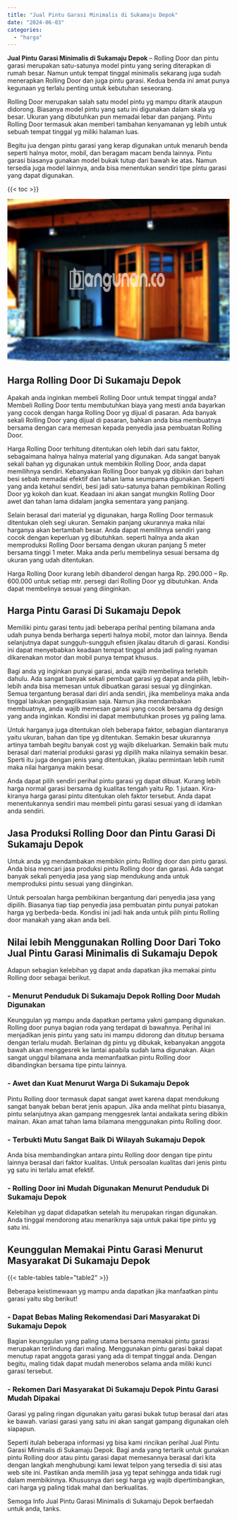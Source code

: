 ```yaml
---
title: "Jual Pintu Garasi Minimalis di Sukamaju Depok"
date: "2024-06-03"
categories: 
  - "harga"
---
```


**Jual Pintu Garasi Minimalis di Sukamaju Depok** – Rolling Door dan pintu garasi merupakan satu-satunya model pintu yang sering diterapkan di rumah besar. Namun untuk tempat tinggal minimalis sekarang juga sudah menerapkan Rolling Door dan juga pintu garasi. Kedua benda ini amat punya kegunaan yg terlalu penting untuk kebutuhan seseorang.

Rolling Door merupakan salah satu model pintu yg mampu ditarik ataupun didorong. Biasanya model pintu yang satu ini digunakan dalam skala yg besar. Ukuran yang dibutuhkan pun memadai lebar dan panjang. Pintu Rolling Door termasuk akan memberi tambahan kenyamanan yg lebih untuk sebuah tempat tinggal yg miliki halaman luas.

Begitu jua dengan pintu garasi yang kerap digunakan untuk menaruh benda seperti halnya motor, mobil, dan beragam macam benda lainnya. Pintu garasi biasanya gunakan model bukak tutup dari bawah ke atas. Namun tersedia juga model lainnya, anda bisa menentukan sendiri tipe pintu garasi yang dapat digunakan.

{{< toc >}}

![Jual Pintu Garasi Minimalis di Sukamaju Depok](/images/pintu-garasi-62.png)

## Harga Rolling Door Di Sukamaju Depok

Apakah anda inginkan membeli Rolling Door untuk tempat tinggal anda? Membeli Rolling Door tentu membutuhkan biaya yang mesti anda bayarkan yang cocok dengan harga Rolling Door yg dijual di pasaran. Ada banyak sekali Rolling Door yang dijual di pasaran, bahkan anda bisa membuatnya bersama dengan cara memesan kepada penyedia jasa pembuatan Rolling Door.

Harga Rolling Door terhitung ditentukan oleh lebih dari satu faktor, sebagaimana halnya halnya material yang digunakan. Ada sangat banyak sekali bahan yg digunakan untuk membikin Rolling Door, anda dapat memilihnya sendiri. Kebanyakan Rolling Door banyak yg dibikin dari bahan besi sebab memadai efektif dan tahan lama seumpama digunakan. Seperti yang anda ketahui sendiri, besi jadi satu-satunya bahan pembikinan Rolling Door yg kokoh dan kuat. Keadaan ini akan sangat mungkin Rolling Door awet dan tahan lama didalam jangka sementara yang panjang.

Selain berasal dari material yg digunakan, harga Rolling Door termasuk ditentukan oleh segi ukuran. Semakin panjang ukurannya maka nilai harganya akan bertambah besar. Anda dapat memilihnya sendiri yang cocok dengan keperluan yg dibutuhkan. seperti halnya anda akan memproduksi Rolling Door bersama dengan ukuran panjang 5 meter bersama tinggi 1 meter. Maka anda perlu membelinya sesuai bersama dg ukuran yang udah ditentukan.

Harga Rolling Door kurang lebih dibanderol dengan harga Rp. 290.000 – Rp. 600.000 untuk setiap mtr. persegi dari Rolling Door yg dibutuhkan. Anda dapat membelinya sesuai yang diinginkan.

## Harga Pintu Garasi Di Sukamaju Depok

Memiliki pintu garasi tentu jadi beberapa perihal penting bilamana anda udah punya benda berharga seperti halnya mobil, motor dan lainnya. Benda selanjutnya dapat sungguh-sungguh efisien jikalau ditaruh di garasi. Kondisi ini dapat menyebabkan keadaan tempat tinggal anda jadi paling nyaman dikarenakan motor dan mobil punya tempat khusus.

Bagi anda yg inginkan punyai garasi, anda wajib membelinya terlebih dahulu. Ada sangat banyak sekali pembuat garasi yg dapat anda pilih, lebih-lebih anda bisa memesan untuk dibuatkan garasi sesuai yg diinginkan. Semua tergantung berasal dari diri anda sendiri, jika membelinya maka anda tinggal lakukan pengaplikasian saja. Namun jika mendambakan membuatnya, anda wajib memesan garasi yang cocok bersama dg design yang anda inginkan. Kondisi ini dapat membutuhkan proses yg paling lama.

Untuk harganya juga ditentukan oleh beberapa faktor, sebagian diantaranya yaitu ukuran, bahan dan tipe yg ditentukan. Semakin besar ukurannya artinya tambah begitu banyak cost yg wajib dikeluarkan. Semakin baik mutu berasal dari material produksi garasi yg dipilih maka nilainya semakin besar. Sperti itu juga dengan jenis yang ditentukan, jikalau permintaan lebih rumit maka nilai harganya makin besar.

Anda dapat pilih sendiri perihal pintu garasi yg dapat dibuat. Kurang lebih harga normal garasi bersama dg kualitas tengah yaitu Rp. 1 jutaan. Kira-kiranya harga garasi pintu ditentukan oleh faktor tersebut. Anda dapat menentukannya sendiri mau membeli pintu garasi sesuai yang di idamkan anda sendiri.

## Jasa Produksi Rolling Door dan Pintu Garasi Di Sukamaju Depok

Untuk anda yg mendambakan membikin pintu Rolling door dan pintu garasi. Anda bisa mencari jasa produksi pintu Rolling door dan garasi. Ada sangat banyak sekali penyedia jasa yang siap mendukung anda untuk memproduksi pintu sesuai yang diinginkan.

Untuk persoalan harga pembikinan bergantung dari penyedia jasa yang dipilih. Biasanya tiap tiap penyedia jasa pembuatan pintu punyai patokan harga yg berbeda-beda. Kondisi ini jadi hak anda untuk pilih pintu Rolling door manakah yang akan anda beli.

## Nilai lebih Menggunakan Rolling Door Dari Toko Jual Pintu Garasi Minimalis di Sukamaju Depok

Adapun sebagian kelebihan yg dapat anda dapatkan jika memakai pintu Rolling door sebagai berikut.

### \- Menurut Penduduk Di Sukamaju Depok Rolling Door Mudah Digunakan

Keunggulan yg mampu anda dapatkan pertama yakni gampang digunakan. Rolling door punya bagian roda yang terdapat di bawahnya. Perihal ini menjadikan jenis pintu yang satu ini mampu didorong dan ditutup bersama dengan terlalu mudah. Berlainan dg pintu yg dibukak, kebanyakan anggota bawah akan menggesrek ke lantai apabila sudah lama digunakan. Akan sangat unggul bilamana anda memanfaatkan pintu Rolling door dibandingkan bersama tipe pintu lainnya.

### \- Awet dan Kuat Menurut Warga Di Sukamaju Depok

Pintu Rolling door termasuk dapat sangat awet karena dapat mendukung sangat banyak beban berat jenis apapun. Jika anda melihat pintu biasanya, pintu selanjutnya akan gampang menggesrek lantai andaikata sering dibikin mainan. Akan amat tahan lama bilamana menggunakan pintu Rolling door.

### \- Terbukti Mutu Sangat Baik Di Wilayah Sukamaju Depok

Anda bisa membandingkan antara pintu Rolling door dengan tipe pintu lainnya berasal dari faktor kualitas. Untuk persoalan kualitas dari jenis pintu yg satu ini terlalu amat efektif.

### \- Rolling Door ini Mudah Digunakan Menurut Penduduk Di Sukamaju Depok

Kelebihan yg dapat didapatkan setelah itu merupakan ringan digunakan. Anda tinggal mendorong atau menariknya saja untuk pakai tipe pintu yg satu ini.

## Keunggulan Memakai Pintu Garasi Menurut Masyarakat Di Sukamaju Depok

{{< table-tables table="table2" >}}

Beberapa keistimewaan yg mampu anda dapatkan jika manfaatkan pintu garasi yaitu sbg berikut!

### \- Dapat Bebas Maling Rekomendasi Dari Masyarakat Di Sukamaju Depok

Bagian keunggulan yang paling utama bersama memakai pintu garasi merupakan terlindung dari maling. Menggunakan pintu garasi bakal dapat menutup rapat anggota garasi yang ada di tempat tinggal anda. Dengan begitu, maling tidak dapat mudah menerobos selama anda miliki kunci garasi tersebut.

### \- Rekomen Dari Masyarakat Di Sukamaju Depok Pintu Garasi Mudah Dipakai

Garasi yg paling ringan digunakan yaitu garasi bukak tutup berasal dari atas ke bawah. variasi garasi yang satu ini akan sangat gampang digunakan oleh siapapun.

Seperti itulah beberapa informasi yg bisa kami rincikan perihal Jual Pintu Garasi Minimalis di Sukamaju Depok. Bagi anda yang tertarik untuk gunakan pintu Rolling door atau pintu garasi dapat memesannya berasal dari kita dengan langkah menghubungi kami lewat telpon yang tersedia di sisi atas web site ini. Pastikan anda memilih jasa yg tepat sehingga anda tidak rugi dalam membikinnya. Khususnya dari segi harga yg wajib dipertimbangkan, cari harga yg paling tidak mahal dan berkualitas.

Semoga Info Jual Pintu Garasi Minimalis di Sukamaju Depok berfaedah untuk anda, tanks.
